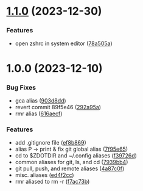 # [1.1.0](https://github.com/vladdoster/zsh-aliases.plugin.zsh/compare/v1.0.0...v1.1.0) (2023-12-30)


### Features

* open zshrc in system editor ([78a505a](https://github.com/vladdoster/zsh-aliases.plugin.zsh/commit/78a505a28639dbf57eaffcafa2737b883055aebb))

# 1.0.0 (2023-12-10)


### Bug Fixes

* gca alias ([903d8dd](https://github.com/vladdoster/zsh-aliases.plugin.zsh/commit/903d8dde5ec95e88cbe1f58c32c86123b0d631ac))
* revert commit 89f5e46 ([292a95a](https://github.com/vladdoster/zsh-aliases.plugin.zsh/commit/292a95ae29a210fcf65e112ee442bc13d0f4e365))
* rmr alias ([616aecf](https://github.com/vladdoster/zsh-aliases.plugin.zsh/commit/616aecf5e5898785b71262ee7ac5d9a79bf73d7b))


### Features

* add .gitignore file ([ef8b869](https://github.com/vladdoster/zsh-aliases.plugin.zsh/commit/ef8b8699397432358875d7ea48a2b374d65044c1))
* alias P -> print & fix git global alias ([7f95e65](https://github.com/vladdoster/zsh-aliases.plugin.zsh/commit/7f95e6558078e5cd23979f448d58100de50086c6))
* cd to $ZDOTDIR and ~/.config aliases ([f39726d](https://github.com/vladdoster/zsh-aliases.plugin.zsh/commit/f39726d053fee3c75292e02bd806355d9c550310))
* common aliases for git, ls, and cd ([7939bb4](https://github.com/vladdoster/zsh-aliases.plugin.zsh/commit/7939bb471b96011893212bc65460ccb3ba53b447))
* git pull, push, and remote aliases ([4a87c0f](https://github.com/vladdoster/zsh-aliases.plugin.zsh/commit/4a87c0f6bb5a7955f33d50145ca904295388ac37))
* misc. aliases ([ed4f2cc](https://github.com/vladdoster/zsh-aliases.plugin.zsh/commit/ed4f2cc9575ce6ceddc6c82862503d828c8724d0))
* rmr aliased to rm -r ([f7ac73b](https://github.com/vladdoster/zsh-aliases.plugin.zsh/commit/f7ac73bb6af6d3e9ee384f1ccc95c8c77d7dd958))
